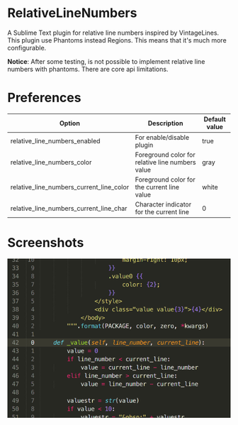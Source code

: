 # RelativeLineNumbers

A Sublime Text plugin for relative line numbers inspired by VintageLines. This plugin use Phantoms instead Regions. This means that it's much more configurable.

**Notice**: After some testing, is not possible to implement relative line numbers with phantoms. There are core api limitations.

# Preferences
| Option | Description | Default value |
|--------|-------------|---------------|
| relative_line_numbers_enabled | For enable/disable plugin | true |
| relative_line_numbers_color | Foreground color for relative line numbers value | gray |
| relative_line_numbers_current_line_color | Foreground color for the current line value | white |
| relative_line_numbers_current_line_char | Character indicator for the current line | 0 |

# Screenshots
![](imgs/screenshot1.png "")
